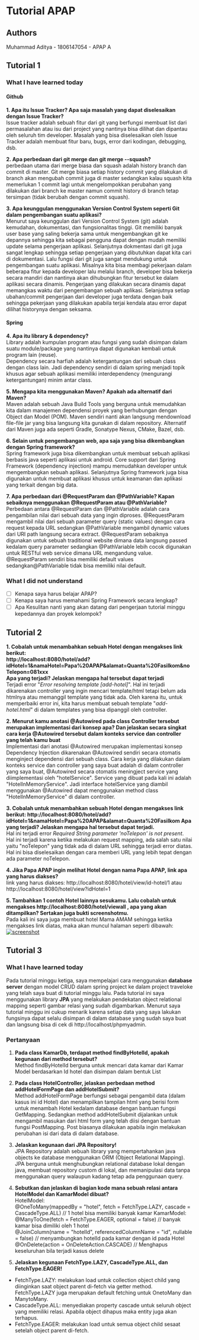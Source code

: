 # Tutorial APAP

## Authors
Muhammad Aditya - 1806147054 - APAP A

## Tutorial 1
### What I have learned today
#### Github
**1. Apa itu Issue Tracker? Apa saja masalah yang dapat diselesaikan dengan Issue Tracker?**  
Issue tracker adalah sebuah fitur dari git yang berfungsi membuat list dari permasalahan atau isu dari project yang
nantinya bisa dilihat dan dipantau oleh seluruh tim developer. Masalah yang bisa diselesaikan oleh Issue Tracker adalah
membuat fitur baru, bugs, error dari kodingan, debugging, dsb.

**2. Apa perbedaan dari git merge dan git merge --squash?**  
perbedaan utama dari merge biasa dan squash adalah history branch dan commit di master. Git merge biasa setiap history
commit yang dilakukan di branch akan mengubah commit juga di master sedangkan kalau squash kita memerlukan 1 commit 
lagi untuk mengelompokkan perubahan yang dilakukan dari branch ke master namun commit history di branch tetap tersimpan 
(tidak berubah dengan commit squash).

**3. Apa keunggulan menggunakan Version Control System seperti Git dalam pengembangan suatu
aplikasi?**  
Menurut saya keunggulan dari Version Control System (git) adalah kemudahan, dokumentasi, dan fungsionalitas tinggi. 
Git memiliki banyak user base yang saling bekerja sama untuk mengembangkan git ke depannya sehingga kita sebagai pengguna 
dapat dengan mudah memiliki update selama pengerjaan aplikasi. Selanjutnya dokmentasi dari git juga sangat lengkap sehingga
setiap pengerjaan yang dibutuhkan dapat kita cari di dokumentasi. Lalu fungsi dari git juga sangat mendukung untuk pengembangan
suatu aplikasi. Misalnya kita bisa membagi pekerjaan dalam beberapa fitur kepada developer lalu melalui branch, 
developer bisa bekerja secara mandiri dan nantinya akan dihubungkan fitur tersebut ke dalam aplikasi secara dinamis.
Pengerjaan yang dilakukan secara dinamis dapat memangkas waktu dari pengembangan sebuah aplikasi. Selanjutnya setiap 
ubahan/commit pengerjaan dari developer juga terdata dengan baik sehingga pekerjaan yang dilakukan apabila terjai kendala 
atau error dapat dilihat historynya dengan seksama.

#### Spring
**4. Apa itu library & dependency?**  
Library adalah kumpulan program atau fungsi yang sudah disimpan dalam suatu module/package yang nantinya dapat digunakan
kembali untuk program lain (reuse).  
Dependency secara harfiah adalah ketergantungan dari sebuah class dengan class lain. Jadi dependency sendiri di dalam
spring menjadi topik khusus agar sebuah aplikasi memiliki interdependency (mengurangi ketergantungan) minim antar class.

**5. Mengapa kita menggunakan Maven? Apakah ada alternatif dari Maven?**  
Maven adalah sebuah Java Build Tools yang berguna untuk memudahkan kita dalam manajemen dependensi proyek yang 
berhubungan dengan Object dan Model (POM). Maven sendiri nanti akan langsung mendownload file-file jar yang bisa langsung 
kita gunakan di dalam repository. Alternatif dari Maven juga ada seperti Gradle, Sonatype Nexus, CMake, Bazel, dsb. 

**6. Selain untuk pengembangan web, apa saja yang bisa dikembangkan dengan Spring framework?**  
Spring framework juga bisa dikembangkan untuk membuat sebuah aplikasi berbasis java seperti aplikasi untuk android.
Core support dari Spring Framework (dependency injection) mampu memudahkan developer untuk mengembangkan sebuah aplikasi. 
Selanjutnya Spring framework juga bisa digunakan untuk membuat aplikasi khusus untuk keamanan dan aplikasi yang terkait 
dengan big data.

**7. Apa perbedaan dari @RequestParam dan @PathVariable? Kapan sebaiknya menggunakan @RequestParam atau @PathVariable?**  
Perbedaan antara @RequestParam dan @PathVariable adalah cara pengambilan nilai dari sebuah data yang ingin diproses.
@RequestParam mengambil nilai dari sebuah parameter query (static values) dengan cara request kepada URL sedangkan 
@PathVariable mengambil dynamic values dari URI path langsung secara extract. @RequestParam sebaiknya digunakan untuk 
sebuah traditional website dimana data langsung passed kedalam query parameter sedangkan @PathVariable lebih cocok
digunakan untuk RESTful web service dimana URL mengandung value. @RequestParam sendiri bisa memiliki default values 
sedangkan@PathVariable tidak bisa memiliki nilai default.

### What I did not understand
- [ ] Kenapa saya harus belajar APAP?
- [ ] Kenapa saya harus memahami Spring Framework secara lengkap?
- [ ] Apa Kesulitan nanti yang akan datang dari pengerjaan tutorial minggu kepedannya dan proyek kelompok?

## Tutorial 2
**1. Cobalah untuk menambahkan sebuah Hotel dengan mengakses link berikut:  
http://localhost:8080/hotel/add?idHotel=1&namaHotel=Papa%20APAP&alamat=Quanta%20Fasilkom&noTelepon=081xxx  
Apa yang terjadi? Jelaskan mengapa hal tersebut dapat terjadi**  
Terjadi error "*Error resolving template [add-hotel]*". Hal ini terjadi dikarenakan controller yang ingin mencari 
template/html tetapi belum ada htmlnya atau memanggil template yang tidak ada. Oleh karena itu, untuk memperbaiki 
error ini, kita harus membuat sebuah template "*add-hotel.html*" di dalam templates yang bisa dipanggil oleh controller.

**2. Menurut kamu anotasi @Autowired pada class Controller tersebut merupakan implementasi dari konsep apa? 
Dan jelaskan secara singkat cara kerja @Autowired tersebut dalam konteks service dan controller yang telah kamu buat**  
Implementasi dari anotasi @Autowired merupakan implementasi konsep Dependency Injection dikarenakan @Autowired sendiri
secara otomatis menginject dependensi dari sebuah class. Cara kerja yang dilakukan dalam konteks service dan controller
yang saya buat adalah di dalam controller yang saya buat, @Autowired secara otomatis meningject service yang diimplementasi
oleh "hotelService". Service yang dibuat pada kali ini adalah "HotelInMemoryService". Jadi interface hotelService yang 
diambil menggunakan @Autowired dapat menggunakan method class "HotelInMemoryService" di dalam controller.


**3. Cobalah untuk menambahkan sebuah Hotel dengan mengakses link berikut:
http://localhost:8080/hotel/add?idHotel=1&namaHotel=Papa%20APAP&alamat=Quanta%20Fasilkom
Apa yang terjadi? Jelaskan mengapa hal tersebut dapat terjadi.**  
Hal ini terjadi error *Required String parameter 'noTelepon' is not present*. Hal ini terjadi karena ketika melakukan
request mapping, ada salah satu nilai yaitu "noTelepon" yang tidak ada di dalam URL sehingga terjadi error diatas. Hal
ini bisa diselesaikan dengan cara memberi URL yang lebih tepat dengan ada parameter noTelepon.

**4. Jika Papa APAP ingin melihat Hotel dengan nama Papa APAP, link apa yang harus
diakses?**  
link yang harus diakses: http://localhost:8080/hotel/view/id-hotel/1 atau http://localhost:8080/hotel/view?idHotel=1

**5. Tambahkan 1 contoh Hotel lainnya sesukamu. Lalu cobalah untuk mengakses
http://localhost:8080/hotel/viewall , apa yang akan ditampilkan? Sertakan juga bukti screenshotmu.**  
Pada kali ini saya juga membuat hotel Mama AMAM sehingga ketika mengakses link diatas, maka akan muncul halaman seperti
dibawah:  
[
![screenshot](https://user-images.githubusercontent.com/60350747/94825043-e52f7a00-042f-11eb-9460-74639580002e.jpg)
](url)

## Tutorial 3
### What I have learned today  
Pada tutorial minggu ketiga, saya mempelajari cara menggunakan **database server** dengan model CRUD dalam spring 
project ke dalam project traveloke yang telah saya buat di tutorial minggu lalu. Pada tutorial ini saya menggunakan 
library **JPA** yang melakukan pendekatan object relational mapping seperti gambar relasi yang sudah digambarkan. 
Menurut saya tutorial minggu ini cukup menarik karena setiap data yang saya lakukan fungsinya dapat selalu disimpan 
di dalam database yang sudah saya buat dan langsung bisa di cek di http://localhost/phpmyadmin.

### Pertanyaan  
1. **Pada class KamarDb, terdapat method findByHotelId, apakah kegunaan dari method tersebut?**  
Method findByHotelId berguna untuk mencari data kamar dari Kamar Model berdasarkan Id hotel dan disimpan dalam bentuk 
List<Kamar Model>

2. **Pada class HotelController, jelaskan perbedaan method addHotelFormPage dan addHotelSubmit?**  
Method addHotelFormPage berfungsi sebagai pengambil data (dalam kasus ini id Hotel) dan menampilkan tampilan html yang 
berisi form untuk menambah Hotel kedalam database dengan bantuan fungsi GetMapping. Sedangkan method addHotelSubmit 
dijalankan untuk mengambil masukan dari html form yang telah diisi dengan bantuan fungsi PostMapping. Post biasanya 
dilakukan apabila ingin melakukan perubahan isi dari data di dalam database.  

3. **Jelaskan kegunaan dari JPA Repository!**  
JPA Repository adalah sebuah library yang mempertahankan java objects ke database menggunakan ORM (Object Relational 
Mapping). JPA berguna untuk menghubungkan relational database lokal dengan java, membuat repository custom di lokal, dan 
memanipulasi data tanpa menggunakan query walaupun kadang tetap ada penggunaan query.  

4. **Sebutkan dan jelaskan di bagian kode mana sebuah relasi antara HotelModel dan KamarModel dibuat?**  
HotelModel:  
@OneToMany(mappedBy = "hotel", fetch = FetchType.LAZY, cascade = CascadeType.ALL) // 1 hotel bisa memiliki banyak kamar
KamarModel:  
@ManyToOne(fetch = FetchType.EAGER, optional = false) // banyak kamar bisa dimiliki oleh 1 hotel  
@JoinColumn(name = "hotelId", referencedColumnName = "id", nullable = false) // menyambungkan hotelId pada kamar dengan id pada Hotel  
@OnDelete(action = OnDeleteAction.CASCADE) // Menghapus keseluruhan bila terjadi kasus delete

5. **Jelaskan kegunaan FetchType.LAZY, CascadeType.ALL, dan FetchType.EAGER!**
- FetchType.LAZY: melakukan load untuk collection object child yang diinginkan saat object parent di-fetch via getter 
method. FetchType.LAZY juga merupakan default fetching untuk OnetoMany dan ManytoMany. 
- CascadeType.ALL: menyediakan property cascade untuk seluruh object yang memiliki relasi. Apabila object dihapus maka 
entity juga akan terhapus.
- FetchType.EAGER: melakukan load untuk semua object child sesaat setelah object parent di-fetch.